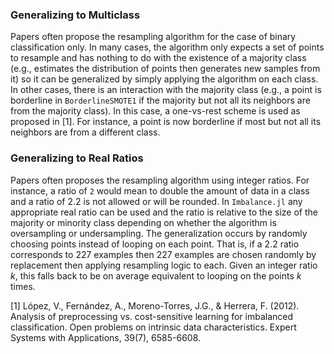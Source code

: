 
### Generalizing to Multiclass
Papers often propose the resampling algorithm for the case of binary classification only. In many cases, the algorithm only expects a set of points to resample and has nothing to do with the existence of a majority class (e.g., estimates the distribution of points then generates new samples from it) so it can be generalized by simply applying the algorithm on each class. In other cases, there is an interaction with the majority class (e.g., a point is borderline in `BorderlineSMOTE1` if the majority but not all its neighbors are from the majority class). In this case, a one-vs-rest scheme is used as proposed in [1]. For instance, a point is now borderline if most but not all its neighbors are from a different class. 

### Generalizing to Real Ratios
Papers often proposes the resampling algorithm using integer ratios. For instance, a ratio of `2` would mean to double the amount of data in a class and a ratio of $2.2$ is not allowed or will be rounded. In `Imbalance.jl` any appropriate real ratio can be used and the ratio is relative to the size of the majority or minority class depending on whether the algorithm is oversampling or undersampling. The generalization occurs by randomly choosing points instead of looping on each point. That is, if a $2.2$ ratio corresponds to $227$ examples then $227$ examples are chosen randomly by replacement then applying resampling logic to each. Given an integer ratio $k$, this falls back to be on average equivalent to looping on the points $k$ times.

[1] López, V., Fernández, A., Moreno-Torres, J.G., & Herrera, F. (2012). Analysis of preprocessing vs. cost-sensitive learning for imbalanced classification. Open problems on intrinsic data characteristics. Expert Systems with Applications, 39(7), 6585-6608.